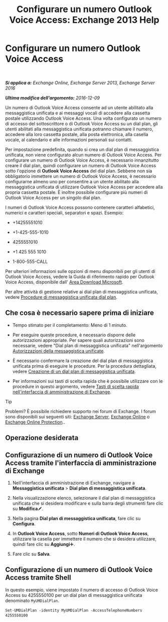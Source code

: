 ﻿---
title: 'Configurare un numero Outlook Voice Access: Exchange 2013 Help'
TOCTitle: Configurare un numero Outlook Voice Access
ms:assetid: 443c838e-f266-4893-b6b2-e5fc96579b55
ms:mtpsurl: https://technet.microsoft.com/it-it/library/Aa997680(v=EXCHG.150)
ms:contentKeyID: 50555579
ms.date: 05/22/2018
mtps_version: v=EXCHG.150
ms.translationtype: MT
---

# Configurare un numero Outlook Voice Access

 

_**Si applica a:** Exchange Online, Exchange Server 2013, Exchange Server 2016_

_**Ultima modifica dell'argomento:** 2016-12-09_

Un numero di Outlook Voice Access consente ad un utente abilitato alla messaggistica unificata e ai messaggi vocali di accedere alla cassetta postale utilizzando Outlook Voice Access. Una volta configurato un numero di accesso del sottoscrittore o di Outlook Voice Access su un dial plan, gli utenti abilitati alla messaggistica unificata potranno chiamare il numero, accedere alla loro cassetta postale, alla posta elettronica, alla casella vocale, al calendario e alle informazioni personali sui contatti.

Per impostazione predefinita, quando si crea un dial plan di messaggistica unificata, non viene configurato alcun numero di Outlook Voice Access. Per configurare un numero di Outlook Voice Access, è necessario innanzitutto creare il dial plan, quindi configurare un numero di Outlook Voice Access sotto l'opzione di **Outlook Voice Access** del dial plan. Sebbene non sia obbligatorio immettere un numero di Outlook Voice Access, è necessario configurarne almeno uno per consentire a un utente abilitato alla messaggistica unificata di utilizzare Outlook Voice Access per accedere alla propria cassetta postale. È inoltre possibile configurare più numeri di Outlook Voice Access per un singolo dial plan.

I numeri di Outlook Voice Access possono contenere caratteri alfabetici, numerici e caratteri speciali, separatori e spazi. Esempio:

  - \+14255551010

  - \+1-425-555-1010

  - 4255551010

  - \+1 425 555 1010

  - 1-800-555-CALL

Per ulteriori informazioni sulle opzioni di menu disponibili per gli utenti di Outlook Voice Access, vedere la Guida di riferimento rapido per Outlook Voice Access, disponibile dall' [Area Download Microsoft](https://go.microsoft.com/fwlink/p/?linkid=64645).

Per altre attività di gestione relative ai dial plan di messaggistica unificata, vedere [Procedure di messaggistica unificata dial plan](um-dial-plan-procedures-exchange-2013-help.md).

## Che cosa è necessario sapere prima di iniziare

  - Tempo stimato per il completamento: Meno di 1 minuto.

  - Per eseguire queste procedure, è necessario disporre delle autorizzazioni appropriate. Per sapere quali autorizzazioni sono necessarie, vedere "Dial plan di messaggistica unificata" nell'argomento [Autorizzazioni della messaggistica unificate](unified-messaging-permissions-exchange-2013-help.md).

  - È necessario confermare la creazione del dial plan di messaggistica unificata prima di eseguire le procedure. Per la procedura dettagliata, vedere [Creazione di un dial plan di messaggistica unificata](https://docs.microsoft.com/it-it/exchange/voice-mail-unified-messaging/connect-voice-mail-system/create-um-dial-plan).

  - Per informazioni sui tasti di scelta rapida che è possibile utilizzare con le procedure in questo argomento, vedere [Tasti di scelta rapida nell'interfaccia di amministrazione di Exchange](keyboard-shortcuts-in-the-exchange-admin-center-exchange-online-protection-help.md).


> [!TIP]
> Problemi? È possibile richiedere supporto nei forum di Exchange. I forum sono disponibili sui seguenti siti: <A href="https://go.microsoft.com/fwlink/p/?linkid=60612">Exchange Server</A>, <A href="https://go.microsoft.com/fwlink/p/?linkid=267542">Exchange Online</A> o <A href="https://go.microsoft.com/fwlink/p/?linkid=285351">Exchange Online Protection</A>..



## Operazione desiderata

## Configurazione di un numero di Outlook Voice Access tramite l'interfaccia di amministrazione di Exchange

1.  Nell'interfaccia di amministrazione di Exchange, navigare a **Messaggistica unificata** \> **Dial plan di messaggistica unificata**.

2.  Nella visualizzazione elenco, selezionare il dial plan di messaggistica unificata che si desidera modificare e sulla barra degli strumenti fare clic su **Modifica**![Icona Modifica](images/JJ218640.6f53ccb2-1f13-4c02-bea0-30690e6ea71d(EXCHG.150).gif "Icona Modifica").

3.  Nella pagina **Dial plan di messaggistica unificata**, fare clic su **Configura**.

4.  In **Outlook Voice Access**, sotto **Numeri di Outlook Voice Access**, utilizzare la casella per immettere il numero che si desidera utilizzare, quindi fare clic su **Aggiungi**![Icona Aggiungi](images/JJ218640.c1e75329-d6d7-4073-a27d-498590bbb558(EXCHG.150).gif "Icona Aggiungi").

5.  Fare clic su **Salva**.

## Configurazione di un numero di Outlook Voice Access tramite Shell

In questo esempio, viene impostato il numero di accesso di Outlook Voice Access su 4255550100 per un dial plan di messaggistica unificata denominato `MyUMDialPlan`.

    Set-UMDialPlan -identity MyUMDialPlan -AccessTelephoneNumbers 4255550100

